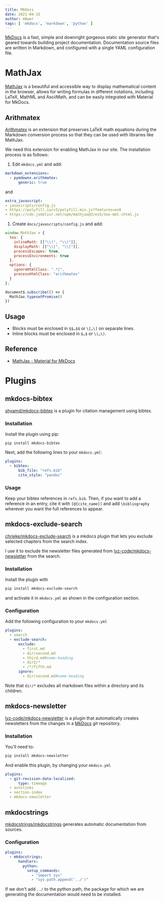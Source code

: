 ```yaml
---
title: MkDocs
date: 2021-04-15
author: m0wer
tags: [ 'mkdocs', 'markdown', 'python' ]
---
```


[MkDocs](https://www.mkdocs.org/) is a fast, simple and downright gorgeous
static site generator that's
geared towards building project documentation. Documentation source files are
written in Markdown, and configured with a single YAML configuration file.

# MathJax

[MathJax](https://www.mathjax.org/) is a beautiful and accessible way to
display mathematical content in the browser, allows for writing formulas in
different notations, including LaTeX, MathML and AsciiMath, and can be easily
integrated with Material for MkDocs.

## Arithmatex

[Arithmatex](https://facelessuser.github.io/pymdown-extensions/extensions/arithmatex/)
is an extension that preserves LaTeX math equations during the Markdown
conversion process so that they can be used with libraries like MathJax.

We need this extension for enabling MathJax in our site. The installation
process is as follows:

1. Edit `mkdocs.yml` and add:
  ```yaml
  markdown_extensions:
    - pymdownx.arithmatex:
        generic: true
  ```
  and
  ```yaml
  extra_javascript:
  - javascripts/config.js
  - https://polyfill.io/v3/polyfill.min.js?features=es6
  - https://cdn.jsdelivr.net/npm/mathjax@3/es5/tex-mml-chtml.js
  ```
1. Create `docs/javascripts/config.js` and add:
  ```javascript
  window.MathJax = {
    tex: {
      inlineMath: [["\\(", "\\)"]],
      displayMath: [["\\[", "\\]"]],
      processEscapes: true,
      processEnvironments: true
    },
    options: {
      ignoreHtmlClass: ".*|",
      processHtmlClass: "arithmatex"
    }
  };

  document$.subscribe(() => {
    MathJax.typesetPromise()
  })
  ```
## Usage

* Blocks must be enclosed in `$$…$$` or `\[…\]` on separate lines.
* Inline blocks must be enclosed in `$…$` or `\(…\)`.

## Reference

* [MathJax - Material for MkDocs](https://squidfunk.github.io/mkdocs-material/reference/mathjax/)

# Plugins

## mkdocs-bibtex

[shyamd/mkdocs-bibtex](https://github.com/shyamd/mkdocs-bibtex) is a plugin for
citation management using bibtex.

### Installation

Install the plugin using pip:

```
pip install mkdocs-bibtex
```

Next, add the following lines to your `mkdocs.yml`:

```yml
plugins:
  - bibtex:
      bib_file: "refs.bib"
      cite_style: "pandoc"
```

### Usage

Keep your bibtex references in `refs.bib`. Then, if you want to add a reference
in an entry, cite it with `[@{cite_name}]` and add `\bibliography` wherever you
want the full references to appear.

## mkdocs-exclude-search

[chrieke/mkdocs-exclude-search](https://github.com/chrieke/mkdocs-exclude-search)
is a mkdocs plugin that lets you exclude selected chapters from the search
index.

I use it to exclude the newsletter files generated from [lyz-code/mkdocs-newsletter](https://github.com/lyz-code/mkdocs-newsletter) from the search.

### Installation

Install the plugin with

```bash
pip install mkdocs-exclude-search

```

and activate it in `mkdocs.yml` as shown in the configuration section.

### Configuration

Add the following configuration to your `mkdocs.yml`

```yaml
plugins:
  - search
  - exclude-search:
      exclude:
        - first.md
        - dir/second.md
        - third.md#some-heading
        - dir2/*
        - /*/fifth.md
      ignore:
        - dir/second.md#some-heading
```

Note that `dir/*` excludes all markdown files within a directory and its
children.

## mkdocs-newsletter

[lyz-code/mkdocs-newsletter](https://github.com/lyz-code/mkdocs-newsletter)
is a plugin that automatically creates newsletters from the changes in
a [MkDocs](mkdocs) git repository.

### Installation

You'll need to:

```bash
pip install mkdocs-newsletter
```

And enable this plugin, by changing your `mkdocs.yml`

```yaml
plugins:
  - git-revision-date-localized:
      type: timeago
  - autolinks
  - section-index
  - mkdocs-newsletter
```

## mkdocstrings

[mkdocstrings/mkdocstrings](https://github.com/mkdocstrings/mkdocstrings)
generates automatic documentation from sources.

### Configuration

```yaml
plugins:
  - mkdocstrings:
      handlers:
        python:
          setup_commands:
            - "import sys"
            - "sys.path.append('../')"
```

If we don't add `../` to the python path, the package for which we are
generating the documentation would need to be installed.
